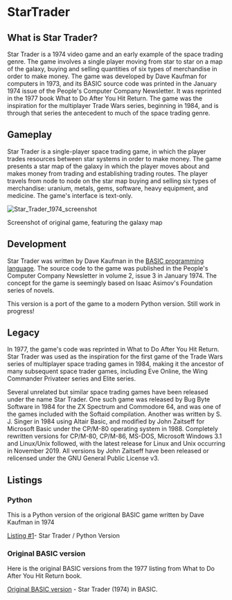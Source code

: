 # StarTrader

## What is Star Trader?
Star Trader is a 1974 video game and an early example of the space trading genre. The game involves a single player moving from star to star on a map of the galaxy, buying and selling quantities of six types of merchandise in order to make money. The game was developed by Dave Kaufman for computers in 1973, and its BASIC source code was printed in the January 1974 issue of the People's Computer Company Newsletter. It was reprinted in the 1977 book What to Do After You Hit Return. The game was the inspiration for the multiplayer Trade Wars series, beginning in 1984, and is through that series the antecedent to much of the space trading genre.

## Gameplay
Star Trader is a single-player space trading game, in which the player trades resources between star systems in order to make money. The game presents a star map of the galaxy in which the player moves about and makes money from trading and establishing trading routes. The player travels from node to node on the star map buying and selling six types of merchandise: uranium, metals, gems, software, heavy equipment, and medicine. The game's interface is text-only.

![Star_Trader_1974_screenshot](https://user-images.githubusercontent.com/14840708/133887556-b9fcebe7-985b-41a8-ad1c-00944d346e48.png)

Screenshot of original game, featuring the galaxy map

## Development
Star Trader was written by Dave Kaufman in the [BASIC programming language](https://en.wikipedia.org/wiki/BASIC). The source code to the game was published in the People's Computer Company Newsletter in volume 2, issue 3 in January 1974. The concept for the game is seemingly based on Isaac Asimov's Foundation series of novels.

This version is a port of the game to a modern Python version. Still work in progress!

## Legacy
In 1977, the game's code was reprinted in What to Do After You Hit Return. Star Trader was used as the inspiration for the first game of the Trade Wars series of multiplayer space trading games in 1984, making it the ancestor of many subsequent space trader games, including Eve Online, the Wing Commander Privateer series and Elite series.

Several unrelated but similar space trading games have been released under the name Star Trader. One such game was released by Bug Byte Software in 1984 for the ZX Spectrum and Commodore 64, and was one of the games included with the Softaid compilation. Another was written by S. J. Singer in 1984 using Altair Basic, and modified by John Zaitseff for Microsoft Basic under the CP/M-80 operating system in 1988. Completely rewritten versions for CP/M-80, CP/M-86, MS-DOS, Microsoft Windows 3.1 and Linux/Unix followed, with the latest release for Linux and Unix occurring in November 2019. All versions by John Zaitseff have been released or relicensed under the GNU General Public License v3.

## Listings

### Python
This is a Python version of the origional BASIC game written by Dave Kaufman in 1974

[Listing #1](src/startrader.py)- Star Trader / Python Version

### Original BASIC version
Here is the original BASIC versions from the 1977 listing from What to Do After You Hit Return book.

[Original BASIC version](https://github.com/philspil66/StarTrader) - Star Trader (1974) in BASIC.





